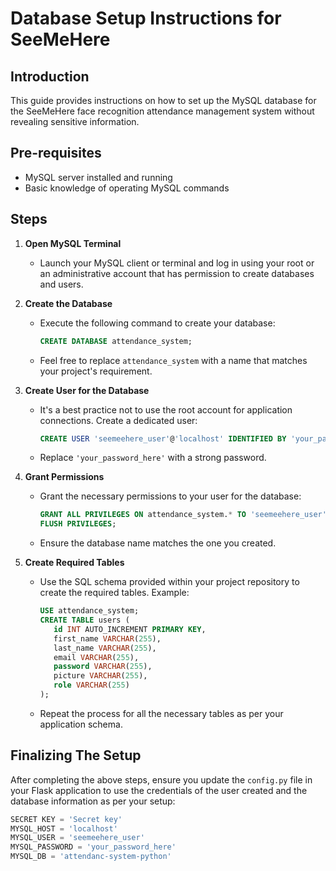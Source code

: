 # Database Setup Instructions for SeeMeHere

## Introduction
This guide provides instructions on how to set up the MySQL database for the SeeMeHere face recognition attendance management system without revealing sensitive information.

## Pre-requisites
- MySQL server installed and running
- Basic knowledge of operating MySQL commands

## Steps

1. **Open MySQL Terminal**
   - Launch your MySQL client or terminal and log in using your root or an administrative account that has permission to create databases and users.

2. **Create the Database**
   - Execute the following command to create your database:
     ```sql
     CREATE DATABASE attendance_system;
     ```
   - Feel free to replace `attendance_system` with a name that matches your project's requirement.

3. **Create User for the Database**
   - It's a best practice not to use the root account for application connections. Create a dedicated user:
     ```sql
     CREATE USER 'seemeehere_user'@'localhost' IDENTIFIED BY 'your_password_here';
     ```
   - Replace `'your_password_here'` with a strong password.

4. **Grant Permissions**
   - Grant the necessary permissions to your user for the database:
     ```sql
     GRANT ALL PRIVILEGES ON attendance_system.* TO 'seemeehere_user'@'localhost';
     FLUSH PRIVILEGES;
     ```
   - Ensure the database name matches the one you created.

5. **Create Required Tables**
   - Use the SQL schema provided within your project repository to create the required tables. Example:
     ```sql
     USE attendance_system;
	 CREATE TABLE users (
    	id INT AUTO_INCREMENT PRIMARY KEY,
    	first_name VARCHAR(255),
    	last_name VARCHAR(255),
    	email VARCHAR(255),
    	password VARCHAR(255),
    	picture VARCHAR(255),
    	role VARCHAR(255)
     );
     ```
   - Repeat the process for all the necessary tables as per your application schema.

## Finalizing The Setup
After completing the above steps, ensure you update the `config.py` file in your Flask application to use the credentials of the user created and the database information as per your setup:

```python
SECRET KEY = 'Secret key'
MYSQL_HOST = 'localhost'
MYSQL_USER = 'seemeehere_user'
MYSQL_PASSWORD = 'your_password_here'
MYSQL_DB = 'attendanc-system-python'
